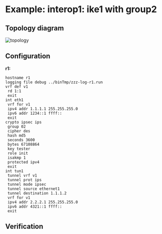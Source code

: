 # Example: interop1: ike1 with group2

## **Topology diagram**

![topology](/img/intop1-ike110.tst.png)

## **Configuration**

**r1:**
```
hostname r1
logging file debug ../binTmp/zzz-log-r1.run
vrf def v1
 rd 1:1
 exit
int eth1
 vrf for v1
 ipv4 addr 1.1.1.1 255.255.255.0
 ipv6 addr 1234::1 ffff::
 exit
crypto ipsec ips
 group 02
 cipher des
 hash md5
 seconds 3600
 bytes 67108864
 key tester
 role init
 isakmp 1
 protected ipv4
 exit
int tun1
 tunnel vrf v1
 tunnel prot ips
 tunnel mode ipsec
 tunnel source ethernet1
 tunnel destination 1.1.1.2
 vrf for v1
 ipv4 addr 2.2.2.1 255.255.255.0
 ipv6 addr 4321::1 ffff::
 exit
```

## **Verification**
